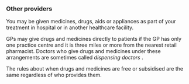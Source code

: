 ###  Other providers

You may be given medicines, drugs, aids or appliances as part of your
treatment in hospital or in another healthcare facility.

GPs may give drugs and medicines directly to patients if the GP has only one
practice centre and it is three miles or more from the nearest retail
pharmacist. Doctors who give drugs and medicines under these arrangements are
sometimes called _dispensing doctors_ .

The rules about when drugs and medicines are free or subsidised are the same
regardless of who provides them.
